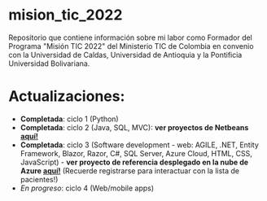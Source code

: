 # mision_tic_2022
Repositorio que contiene información sobre mi labor como Formador del Programa "Misión TIC 2022" del Ministerio TIC de Colombia en convenio con la Universidad de Caldas, Universidad de Antioquia y la Pontificia Universidad Bolivariana.

# Actualizaciones:

 - **Completada**: ciclo 1 (Python)
 - **Completada**: ciclo 2 (Java, SQL, MVC): **ver proyectos de Netbeans [aquí!](https://drive.google.com/drive/folders/1Ym2F2X4jDO2MFVreTRiBLL2-4w84eFql?usp=sharing)**
 - **Completada**: ciclo 3 (Software development - web: AGILE, .NET, Entity Framework, Blazor, Razor, C#, SQL Server, Azure Cloud, HTML, CSS, JavaScript) - **ver proyecto de referencia desplegado en la nube de Azure [aquí!](https://hospicasa.azurewebsites.net/)** (Recuerde registrarse para interactuar con la lista de pacientes!)
 - *En progreso*: ciclo 4 (Web/mobile apps)
